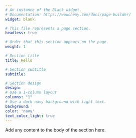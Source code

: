 ```yaml
---
# An instance of the Blank widget.
# Documentation: https://wowchemy.com/docs/page-builder/
widget: blank

# This file represents a page section.
headless: true

# Order that this section appears on the page.
weight: 1

# Section title
title: Hello

# Section subtitle
subtitle:

# Section design
design:
# Use a 1-column layout
columns: "1"
# Use a dark navy background with light text.
background:
color: 'navy'
text_color_light: true
---
```


Add any content to the body of the section here.
